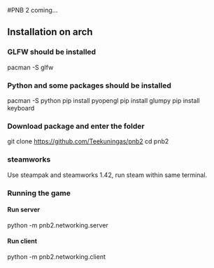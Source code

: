 #PNB 2 coming...

## Installation on arch
### GLFW should be installed
pacman -S glfw
### Python and some packages should be installed
pacman -S python
pip install pyopengl
pip install glumpy
pip install keyboard
### Download package and enter the folder
git clone https://github.com/Teekuningas/pnb2
cd pnb2

### steamworks
Use steampak and steamworks 1.42, run steam within same terminal.

### Running the game
#### Run server
python -m pnb2.networking.server
#### Run client
python -m pnb2.networking.client
